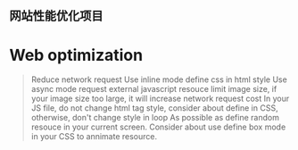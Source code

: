 ## 网站性能优化项目

# Web optimization
>Reduce network request
>Use inline mode define css in html style
>Use async mode request external javascript resouce
>limit image size, if your image size too large, it will increase network request cost
>In your JS file, do not change html tag style, consider about define in CSS, otherwise, don't change style in loop
>As possible as define random resouce in your current screen. 
>Consider about use define box mode in your CSS to annimate resource.
